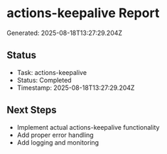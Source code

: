 # actions-keepalive Report

Generated: 2025-08-18T13:27:29.204Z

## Status
- Task: actions-keepalive
- Status: Completed
- Timestamp: 2025-08-18T13:27:29.204Z

## Next Steps
- Implement actual actions-keepalive functionality
- Add proper error handling
- Add logging and monitoring
